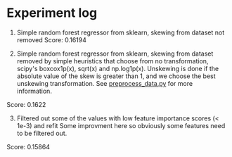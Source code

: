# Experiment log

1. Simple random forest regressor from sklearn, skewing from dataset not removed
Score: 0.16194


2. Simple random forest regressor from sklearn, skewing from dataset removed by
simple heuristics that choose from no transformation, scipy's boxcox1p(x), sqrt(x) and np.log1p(x).
Unskewing is done if the absolute value of the skew is greater than 1, and we choose the best
unskewing transformation. See [preprocess_data.py](preprocess_data.py) for more information.

Score: 0.1622

3. Filtered out some of the values with low feature importance scores (< 1e-3) and refit
Some improvment here so obviously some features need to be filtered out.

Score: 0.15864

